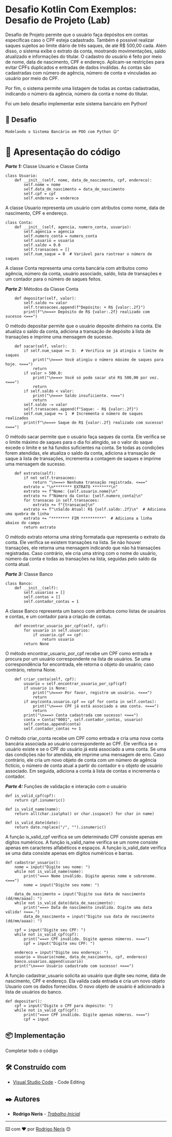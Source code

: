 # Desafio  Kotlin Com Exemplos: Desafio de Projeto (Lab)

Desafio de Projeto permite que o usuário faça depósitos em contas específicas caso o CPF esteja cadastrado. Também é possível realizar saques sujeitos ao limite diário de três saques, de até R$ 500,00 cada. Além disso, o sistema exibe o extrato da conta, mostrando movimentações, saldo atualizado e informações do titular.
O cadastro do usuário é feito por meio de nome, data de nascimento, CPF e endereço. Aplicam-se restrições para evitar CPFs duplicados e entradas de dados inválidas. As contas são cadastradas com número de agência, número de conta e vinculadas ao usuário por meio do CPF.

Por fim, o sistema permite uma listagem de todas as contas cadastradas, indicando o número da agência, número da conta e nome do titular.

Foi um belo desafio implementar este sistema bancário em Python!

## 🚀 Desafio

```
Modelando o Sistema Bancário em POO com Python 😉"
```

# 🔧 Apresentação do código

***Parte 1:*** Classe Usuario e Classe Conta

````
class Usuario:
    def __init__(self, nome, data_de_nascimento, cpf, endereco):
        self.nome = nome
        self.data_de_nascimento = data_de_nascimento
        self.cpf = cpf
        self.endereco = endereco
````
A classe Usuario representa um usuário com atributos como nome, data de nascimento, CPF e endereço.
``````
class Conta:
    def __init__(self, agencia, numero_conta, usuario):
        self.agencia = agencia
        self.numero_conta = numero_conta
        self.usuario = usuario
        self.saldo = 0.0
        self.transacoes = []
        self.num_saque = 0  # Variável para rastrear o número de saques
``````
A classe Conta representa uma conta bancária com atributos como agência, número da conta, usuário associado, saldo, lista de transações e um contador para o número de saques feitos.

***Parte 2:*** Métodos da Classe Conta

```
    def depositar(self, valor):
        self.saldo += valor
        self.transacoes.append(f"Depósito: + R$ {valor:.2f}")
        print(f"\n===> Depósito de R$ {valor:.2f} realizado com sucesso <===")
```
O método depositar permite que o usuário deposite dinheiro na conta. Ele atualiza o saldo da conta, adiciona a transação de depósito à lista de transações e imprime uma mensagem de sucesso.

```
    def sacar(self, valor):
        if self.num_saque >= 3:  # Verifica se já atingiu o limite de saques
            print("\n===> Você atingiu o número máximo de saques para hoje. <===")
            return
        if valor > 500.0:
            print("\n===> Você só pode sacar até R$ 500,00 por vez. <===")
            return
        if self.saldo < valor:
            print("\n===> Saldo insuficiente. <===")
            return
        self.saldo -= valor
        self.transacoes.append(f"Saque: - R$ {valor:.2f}")
        self.num_saque += 1  # Incrementa o número de saques realizados
        print(f"\n===> Saque de R$ {valor:.2f} realizado com sucesso! <===")
```
O método sacar permite que o usuário faça saques da conta. Ele verifica se o limite máximo de saques para o dia foi atingido, se o valor do saque excede o limite e se há fundos suficientes na conta. Se todas as condições forem atendidas, ele atualiza o saldo da conta, adiciona a transação de saque à lista de transações, incrementa a contagem de saques e imprime uma mensagem de sucesso.

```
    def extrato(self):
        if not self.transacoes:
            return "\n===> Nenhuma transação registrada. <==="
        extrato = "\n******** EXTRATO ********\n"
        extrato += f"Nome: {self.usuario.nome}\n"
        extrato += f"Número da Conta: {self.numero_conta}\n"
        for transacao in self.transacoes:
            extrato += f"{transacao}\n"
        extrato += f"\nSaldo Atual: R$ {self.saldo:.2f}\n"  # Adiciona uma quebra de linha
        extrato += "******** FIM **********"  # Adiciona a linha abaixo do campo
        return extrato
```
O método extrato retorna uma string formatada que representa o extrato da conta. Ele verifica se existem transações na lista. Se não houver transações, ele retorna uma mensagem indicando que não há transações registradas. Caso contrário, ele cria uma string com o nome do usuário, número da conta e todas as transações na lista, seguidas pelo saldo da conta atual.

***Parte 3:*** Classe Banco

```
class Banco:
    def __init__(self):
        self.usuarios = []
        self.contas = []
        self.contador_contas = 1
```
A classe Banco representa um banco com atributos como listas de usuários e contas, e um contador para a criação de contas.

```
    def encontrar_usuario_por_cpf(self, cpf):
        for usuario in self.usuarios:
            if usuario.cpf == cpf:
                return usuario
        return None
```
O método encontrar_usuario_por_cpf recebe um CPF como entrada e procura por um usuário correspondente na lista de usuários. Se uma correspondência for encontrada, ele retorna o objeto do usuário; caso contrário, retorna None.

```
    def criar_conta(self, cpf):
        usuario = self.encontrar_usuario_por_cpf(cpf)
        if usuario is None:
            print("\n===> Por favor, registre um usuário. <===")
            return
        if any(conta.usuario.cpf == cpf for conta in self.contas):
            print("\n===> CPF já está associado a uma conta. <===")
            return
        print("\n===> Conta cadastrada com sucesso! <===")
        conta = Conta("0001", self.contador_contas, usuario)
        self.contas.append(conta)
        self.contador_contas += 1
```
O método criar_conta recebe um CPF como entrada e cria uma nova conta bancária associada ao usuário correspondente ao CPF. Ele verifica se o usuário existe e se o CPF do usuário já está associado a uma conta. Se uma das condições não for atendida, ele imprime uma mensagem de erro. Caso contrário, ele cria um novo objeto de conta com um número de agência fictício, o número de conta atual a partir do contador e o objeto de usuário associado. Em seguida, adiciona a conta à lista de contas e incrementa o contador.

***Parte 4:*** Funções de validação e interação com o usuário

```
def is_valid_cpf(cpf):
    return cpf.isnumeric()

def is_valid_name(name):
    return all(char.isalpha() or char.isspace() for char in name)

def is_valid_date(date):
    return date.replace("/", "").isnumeric()
```
A função is_valid_cpf verifica se um determinado CPF consiste apenas em dígitos numéricos. A função is_valid_name verifica se um nome consiste apenas em caracteres alfabéticos e espaços. A função is_valid_date verifica se uma data consiste apenas em dígitos numéricos e barras.

```
def cadastrar_usuario():
    nome = input("Digite seu nome: ")
    while not is_valid_name(nome):
        print("===> Nome inválido. Digite apenas nome e sobrenome. <===")
        nome = input("Digite seu nome: ")

    data_de_nascimento = input("Digite sua data de nascimento (dd/mm/aaaa): ")
    while not is_valid_date(data_de_nascimento):
        print("===> Data de nascimento inválida. Digite uma data válida! <===.")
        data_de_nascimento = input("Digite sua data de nascimento (dd/mm/aaaa): ")

    cpf = input("Digite seu CPF: ")
    while not is_valid_cpf(cpf):
        print("===> CPF inválido. Digite apenas números. <===")
        cpf = input("Digite seu CPF: ")

    endereco = input("Digite seu endereço: ")
    usuario = Usuario(nome, data_de_nascimento, cpf, endereco)
    banco.usuarios.append(usuario)
    print("\n===> Usuário cadastrado com sucesso! <===")
```
A função cadastrar_usuario solicita ao usuário que digite seu nome, data de nascimento, CPF e endereço. Ela valida cada entrada e cria um novo objeto Usuario com os dados fornecidos. O novo objeto de usuário é adicionado à lista de usuários do banco.

```
def depositar():
    cpf = input("Digite o CPF para depósito: ")
    while not is_valid_cpf(cpf):
        print("===> CPF inválido. Digite apenas números. <===")
        cpf = input
```

## 📦 Implementação

Completar todo o código

## 🛠️ Construído com

* [Visual Studio Code](https://code.visualstudio.com/download) - Code Editing


## ✒️ Autores


* **Rodrigo Neris** -  [*Trabalho Inicial*](https://github.com/rodrigonerisalves)
---
⌨️ com ❤️ por [Rodrigo Neris](www.linkedin.com/in/rodrigo-neris) 😊